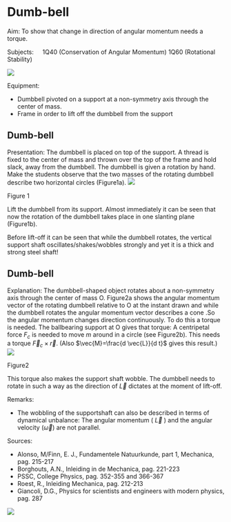 # Dumb-bell 

Aim: To show that change in direction of angular momentum needs a torque.

Subjects: $\quad 1 \mathrm{Q} 40$ (Conservation of Angular Momentum) 1Q60 (Rotational Stability)

![](https://cdn.mathpix.com/cropped/2024_06_24_7ecc9ef024bc56366087g-1.jpg?height=596&width=1656&top_left_y=431&top_left_x=316)

Equipment:

- Dumbbell pivoted on a support at a non-symmetry axis through the center of mass.
- Frame in order to lift off the dumbbell from the support


## Dumb-bell

Presentation: The dumbbell is placed on top of the support. A thread is fixed to the center of mass and thrown over the top of the frame and hold slack, away from the dumbbell. The dumbbell is given a rotation by hand. Make the students observe that the two masses of the rotating dumbbell describe two horizontal circles (Figure1a).
![](https://cdn.mathpix.com/cropped/2024_06_24_7ecc9ef024bc56366087g-2.jpg?height=930&width=342&top_left_y=531&top_left_x=1076)

Figure 1

Lift the dumbbell from its support. Almost immediately it can be seen that now the rotation of the dumbbell takes place in one slanting plane (Figure1b).

Before lift-off it can be seen that while the dumbbell rotates, the vertical support shaft oscillates/shakes/wobbles strongly and yet it is a thick and strong steel shaft!

## Dumb-bell

Explanation: The dumbbell-shaped object rotates about a non-symmetry axis through the center of mass O. Figure2a shows the angular momentum vector of the rotating dumbbell relative to $\mathrm{O}$ at the instant drawn and while the dumbbell rotates the angular momentum vector describes a cone .So the angular momentum changes direction continuously. To do this a torque is needed. The ballbearing support at O gives that torque: A centripetal force $F_{c}$ is needed to move $m$ around in a circle (see Figure2b). This needs a torque $\vec{F}_{c} \times \vec{r}$. (Also $\vec{M}=\frac{d \vec{L}}{d t}$ gives this result.)
![](https://cdn.mathpix.com/cropped/2024_06_24_7ecc9ef024bc56366087g-3.jpg?height=912&width=350&top_left_y=690&top_left_x=1061)

Figure2

This torque also makes the support shaft wobble. The dumbbell needs to rotate in such a way as the direction of $\vec{L}$ dictates at the moment of lift-off.

Remarks:

- The wobbling of the supportshaft can also be described in terms of dynamical unbalance: The angular momentum ( $\vec{L}$ ) and the angular velocity $(\vec{\omega})$ are not parallel.

Sources:

- Alonso, M/Finn, E. J., Fundamentele Natuurkunde, part 1, Mechanica, pag. 215-217
- Borghouts, A.N., Inleiding in de Mechanica, pag. 221-223
- PSSC, College Physics, pag. 352-355 and 366-367
- Roest, R., Inleiding Mechanica, pag. 212-213
- Giancoli, D.G., Physics for scientists and engineers with modern physics, pag. 287

![](https://cdn.mathpix.com/cropped/2024_06_24_7ecc9ef024bc56366087g-3.jpg?height=274&width=615&top_left_y=2340&top_left_x=1384)

